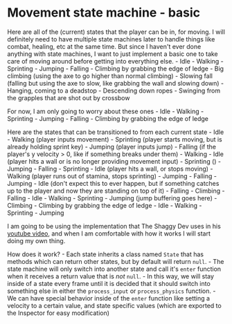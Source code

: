 # Movement state machine - basic

Here are all of the (current) states that the player can be in, for moving. I will definitely need to have multiple state machines later to handle things like combat, healing, etc at the same time. But since I haven't ever done anything with state machines, I want to just implement a basic one to take care of moving around before getting into everything else.
	- Idle
	- Walking
	- Sprinting
	- Jumping
	- Falling
	- Climbing by grabbing the edge of ledge
	- Big climbing (using the axe to go higher than normal climbing)
	- Slowing fall (falling but using the axe to slow, like grabbing the wall and slowing down)
	- Hanging, coming to a deadstop
	- Descending down ropes
	- Swinging from the grapples that are shot out by crossbow

For now, I am only going to worry about these ones
	- Idle
	- Walking
	- Sprinting
	- Jumping
	- Falling
	- Climbing by grabbing the edge of ledge

Here are the states that can be transitioned to from each current state
	- Idle
		- Walking (player inputs movement)
		- Sprinting (player starts moving, but is already holding sprint key)
		- Jumping (player inputs jump)
		- Falling (if the player's y velocity > 0, like if something breaks under them)
	- Walking
		- Idle (player hits a wall or is no longer providing movement input)
		- Sprinting ()
		- Jumping
		- Falling
	- Sprinting
		- Idle (player hits a wall, or stops moving)
		- Walking (player runs out of stamina, stops sprinting)
		- Jumping
		- Falling
	- Jumping
		- Idle (don't expect this to ever happen, but if something catches up to the player and now they are standing on top of it)
		- Falling
		- Climbing
	- Falling
		- Idle
		- Walking
		- Sprinting
		- Jumping (jump buffering goes here)
		- Climbing
	- Climbing by grabbing the edge of ledge
		- Idle
		- Walking
		- Sprinting
		- Jumping

I am going to be using the implementation that The Shaggy Dev uses in his [youtube video](https://www.youtube.com/watch?v=bNdFXooM1MQ&list=PLaiU9HSaKMWtmAIR345HGIz_ijQiyr3kH&index=7), and when I am comfortable with how it works I will start doing my own thing.

How does it work?
	- Each state inherits a class named `State` that has methods which can return other states, but by default will return `null`.
	- The state machine will only switch into another state and call it's `enter` function when it receives a return value that is *not* `null`.
	- In this way, we will stay inside of a state every frame until it is decided that it should switch into something else in either the `process_input` or `process_physics` function.
	- We can have special behavior inside of the `enter` function like setting a velocity to a certain value, and state specific values (which are exported to the Inspector for easy modification)
